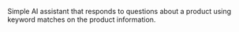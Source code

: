 Simple AI assistant that responds to questions about a product using keyword matches on the product information.
